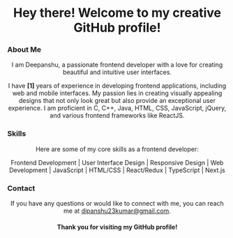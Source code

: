<!-- Hey there! Welcome to my creative GitHub profile! -->
<h1 align="center">Hey there! Welcome to my creative GitHub profile!</h1>

<!-- About Me -->
<h3>About Me</h3>

<p align="center">
  I am Deepanshu, a passionate frontend developer with a love for creating beautiful and intuitive user interfaces.
</p>

<p align="center">
  I have <b>[1]</b> years of experience in developing frontend applications, including web and mobile interfaces. My passion lies in creating visually appealing designs that not only look great but also provide an exceptional user experience. I am proficient in C, C++, Java, HTML, CSS, JavaScript, jQuery, and various frontend frameworks like ReactJS.
</p>

<!-- Skills -->
<h3>Skills</h3>

<p align="center">
  Here are some of my core skills as a frontend developer:
</p>

<p align="center">
  Frontend Development | User Interface Design | Responsive Design | Web Development | JavaScript | HTML/CSS | React/Redux | TypeScript | Next.js
</p>

<!-- Contact -->
<h3>Contact</h3>

<p align="center">
  If you have any questions or would like to connect with me, you can reach me at <a href="mailto:dipanshu23kumar@gmail.com">dipanshu23kumar@gmail.com</a>.
</p>

<!-- Thank you -->
<h4 align="center">Thank you for visiting my GitHub profile!</h4>

<!-- End of README -->
